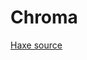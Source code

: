# Chroma

[Haxe source](https://github.com/go2hx/go2hx.github.io/blob/master/samples/cases/Chroma.hx)
<script src="./chroma.js"></script>